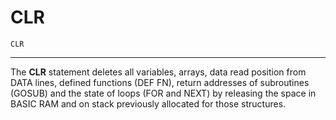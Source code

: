 # CLR

```
CLR
```

---

The **CLR** statement deletes all variables, arrays, data read position from DATA lines, defined functions (DEF FN), return addresses of subroutines (GOSUB) and the state of loops (FOR and NEXT) by releasing the space in BASIC RAM and on stack previously allocated for those structures.
